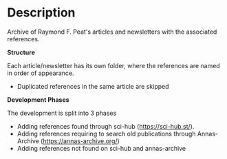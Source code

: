 # Description
Archive of Raymond F. Peat's articles and newsletters with the associated references.

**Structure**

Each article/newsletter has its own folder, where the references are named in order of appearance.
- Duplicated references in the same article are skipped 

**Development Phases**

The development is split into 3 phases
- Adding references found through sci-hub (https://sci-hub.st/).
- Adding references requiring to search old publications through Annas-Archive (https://annas-archive.org/)
- Adding references not found on sci-hub and annas-archive
